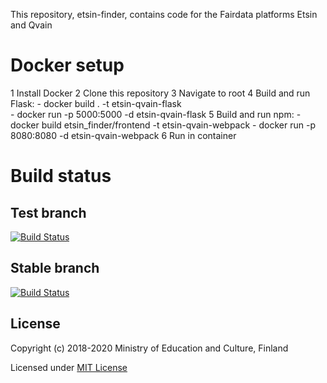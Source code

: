 This repository, etsin-finder, contains code for the Fairdata platforms Etsin and Qvain

# Docker setup

1 Install Docker
2 Clone this repository
3 Navigate to root
4 Build and run Flask:
    - docker build . -t etsin-qvain-flask  
    - docker run -p 5000:5000 -d etsin-qvain-flask
5 Build and run npm:
    - docker build etsin_finder/frontend -t etsin-qvain-webpack 
    - docker run -p 8080:8080 -d etsin-qvain-webpack
6 Run in container

# Build status

## Test branch
[![Build Status](https://travis-ci.com/CSCfi/etsin-finder.svg?branch=test)](https://travis-ci.com/CSCfi/etsin-finder)

## Stable branch
[![Build Status](https://travis-ci.com/CSCfi/etsin-finder.svg?branch=stable)](https://travis-ci.com/CSCfi/etsin-finder)

License
-------
Copyright (c) 2018-2020 Ministry of Education and Culture, Finland

Licensed under [MIT License](LICENSE)
